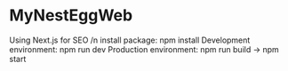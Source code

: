 # MyNestEggWeb

Using Next.js for SEO /n
install package: npm install
Development environment: npm run dev 
Production environment: npm run build -> npm start 
